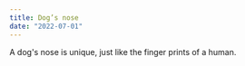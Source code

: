 ```yaml
---
title: Dog’s nose
date: "2022-07-01"
---
```

A dog's nose is unique, just like the finger prints of a human.